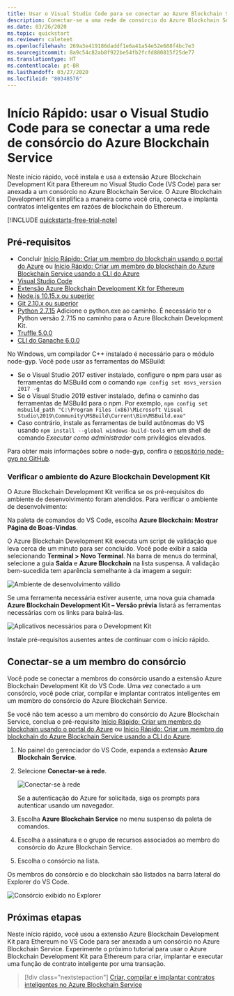 ```yaml
---
title: Usar o Visual Studio Code para se conectar ao Azure Blockchain Service
description: Conectar-se a uma rede de consórcio do Azure Blockchain Service usando a extensão Azure Blockchain Development Kit para Ethereum no Visual Studio Code
ms.date: 03/26/2020
ms.topic: quickstart
ms.reviewer: caleteet
ms.openlocfilehash: 269a3e419186daddf1e6a41a54e52e688f4bc7e3
ms.sourcegitcommit: 8a9c54c82ab8f922be54fb2fcfd880815f25de77
ms.translationtype: HT
ms.contentlocale: pt-BR
ms.lasthandoff: 03/27/2020
ms.locfileid: "80348576"
---
```

# <a name="quickstart-use-visual-studio-code-to-connect-to-an-azure-blockchain-service-consortium-network"></a>Início Rápido: usar o Visual Studio Code para se conectar a uma rede de consórcio do Azure Blockchain Service

Neste início rápido, você instala e usa a extensão Azure Blockchain Development Kit para Ethereum no Visual Studio Code (VS Code) para ser anexada a um consórcio no Azure Blockchain Service. O Azure Blockchain Development Kit simplifica a maneira como você cria, conecta e implanta contratos inteligentes em razões de blockchain do Ethereum.

[!INCLUDE [quickstarts-free-trial-note](../../../includes/quickstarts-free-trial-note.md)]

## <a name="prerequisites"></a>Pré-requisitos

* Concluir [Início Rápido: Criar um membro do blockchain usando o portal do Azure](create-member.md) ou [Início Rápido: Criar um membro do blockchain do Azure Blockchain Service usando a CLI do Azure](create-member-cli.md)
* [Visual Studio Code](https://code.visualstudio.com/Download)
* [Extensão Azure Blockchain Development Kit for Ethereum](https://marketplace.visualstudio.com/items?itemName=AzBlockchain.azure-blockchain)
* [Node.js 10.15.x ou superior](https://nodejs.org)
* [Git 2.10.x ou superior](https://git-scm.com)
* [Python 2.7.15](https://www.python.org/downloads/release/python-2715/) Adicione o python.exe ao caminho. É necessário ter o Python versão 2.7.15 no caminho para o Azure Blockchain Development Kit.
* [Truffle 5.0.0](https://www.trufflesuite.com/docs/truffle/getting-started/installation)
* [CLI do Ganache 6.0.0](https://github.com/trufflesuite/ganache-cli)

No Windows, um compilador C++ instalado é necessário para o módulo node-gyp. Você pode usar as ferramentas do MSBuild:

* Se o Visual Studio 2017 estiver instalado, configure o npm para usar as ferramentas do MSBuild com o comando `npm config set msvs_version 2017 -g`
* Se o Visual Studio 2019 estiver instalado, defina o caminho das ferramentas de MSBuild para o npm. Por exemplo, `npm config set msbuild_path "C:\Program Files (x86)\Microsoft Visual Studio\2019\Community\MSBuild\Current\Bin\MSBuild.exe"`
* Caso contrário, instale as ferramentas de build autônomas do VS usando `npm install --global windows-build-tools` em um shell de comando *Executar como administrador* com privilégios elevados.

Para obter mais informações sobre o node-gyp, confira o [repositório node-gyp no GitHub](https://github.com/node-gyp).

### <a name="verify-azure-blockchain-development-kit-environment"></a>Verificar o ambiente do Azure Blockchain Development Kit

O Azure Blockchain Development Kit verifica se os pré-requisitos do ambiente de desenvolvimento foram atendidos. Para verificar o ambiente de desenvolvimento:

Na paleta de comandos do VS Code, escolha **Azure Blockchain: Mostrar Página de Boas-Vindas**.

O Azure Blockchain Development Kit executa um script de validação que leva cerca de um minuto para ser concluído. Você pode exibir a saída selecionando **Terminal > Novo Terminal**. Na barra de menus do terminal, selecione a guia **Saída** e **Azure Blockchain** na lista suspensa. A validação bem-sucedida tem aparência semelhante à da imagem a seguir:

![Ambiente de desenvolvimento válido](./media/connect-vscode/valid-environment.png)

 Se uma ferramenta necessária estiver ausente, uma nova guia chamada **Azure Blockchain Development Kit – Versão prévia** listará as ferramentas necessárias com os links para baixá-las.

![Aplicativos necessários para o Development Kit](./media/connect-vscode/required-apps.png)

Instale pré-requisitos ausentes antes de continuar com o início rápido.

## <a name="connect-to-consortium-member"></a>Conectar-se a um membro do consórcio

Você pode se conectar a membros do consórcio usando a extensão Azure Blockchain Development Kit do VS Code. Uma vez conectado a um consórcio, você pode criar, compilar e implantar contratos inteligentes em um membro do consórcio do Azure Blockchain Service.

Se você não tem acesso a um membro do consórcio do Azure Blockchain Service, conclua o pré-requisito [Início Rápido: Criar um membro do blockchain usando o portal do Azure](create-member.md) ou [Início Rápido: Criar um membro do blockchain do Azure Blockchain Service usando a CLI do Azure](create-member-cli.md).

1. No painel do gerenciador do VS Code, expanda a extensão **Azure Blockchain Service**.
1. Selecione **Conectar-se à rede**.

   ![Conectar-se à rede](./media/connect-vscode/connect-consortium.png)

    Se a autenticação do Azure for solicitada, siga os prompts para autenticar usando um navegador.
1. Escolha **Azure Blockchain Service** no menu suspenso da paleta de comandos.
1. Escolha a assinatura e o grupo de recursos associados ao membro do consórcio do Azure Blockchain Service.
1. Escolha o consórcio na lista.

Os membros do consórcio e do blockchain são listados na barra lateral do Explorer do VS Code.

![Consórcio exibido no Explorer](./media/connect-vscode/consortium-node.png)

## <a name="next-steps"></a>Próximas etapas

Neste início rápido, você usou a extensão Azure Blockchain Development Kit para Ethereum no VS Code para ser anexada a um consórcio no Azure Blockchain Service. Experimente o próximo tutorial para usar o Azure Blockchain Development Kit para Ethereum para criar, implantar e executar uma função de contrato inteligente por uma transação.

> [!div class="nextstepaction"]
> [Criar, compilar e implantar contratos inteligentes no Azure Blockchain Service](send-transaction.md)